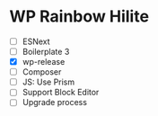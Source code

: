 WP Rainbow Hilite
=================
 - [ ] ESNext
 - [ ] Boilerplate 3
 - [x] wp-release
 - [ ] Composer
 - [ ] JS: Use Prism
 - [ ] Support Block Editor
 - [ ] Upgrade process 
